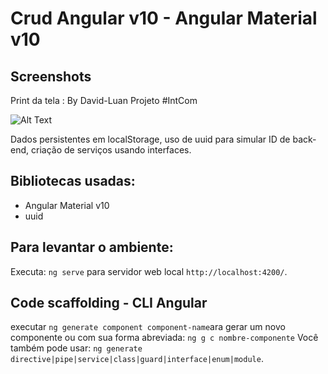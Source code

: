# Crud Angular v10 - Angular Material v10

## Screenshots

Print da tela :
By David-Luan
Projeto #IntCom

![Alt Text](https://i.imgur.com/8Cz6ZOl.png)


Dados persistentes em localStorage, uso de uuid para simular ID de back-end, criação de serviços usando interfaces.

## Bibliotecas usadas:
- Angular Material v10
- uuid

## Para levantar o  ambiente:

Executa: `ng serve` para servidor web local `http://localhost:4200/`. 

## Code scaffolding - CLI Angular

executar `ng generate component component-name`ara gerar um novo componente ou com sua forma abreviada: `ng g c nombre-componente` Você também pode usar: `ng generate directive|pipe|service|class|guard|interface|enum|module`.
